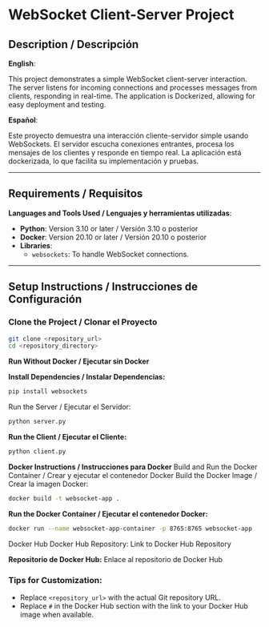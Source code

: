 # WebSocket Client-Server Project

## Description / Descripción

**English**:  

This project demonstrates a simple WebSocket client-server interaction. The server listens for incoming connections and processes messages from clients, responding in real-time. The application is Dockerized, allowing for easy deployment and testing.  

**Español**:  

Este proyecto demuestra una interacción cliente-servidor simple usando WebSockets. El servidor escucha conexiones entrantes, procesa los mensajes de los clientes y responde en tiempo real. La aplicación está dockerizada, lo que facilita su implementación y pruebas.

---

## Requirements / Requisitos

**Languages and Tools Used / Lenguajes y herramientas utilizadas**:  
- **Python**: Version 3.10 or later / Versión 3.10 o posterior  
- **Docker**: Version 20.10 or later / Versión 20.10 o posterior  
- **Libraries**:
  - `websockets`: To handle WebSocket connections.

---

## Setup Instructions / Instrucciones de Configuración

### Clone the Project / Clonar el Proyecto

```bash
git clone <repository_url>
cd <repository_directory>
```

**Run Without Docker / Ejecutar sin Docker**

**Install Dependencies / Instalar Dependencias:**

```bash
pip install websockets
```
Run the Server / Ejecutar el Servidor:

```bash
python server.py
```
**Run the Client / Ejecutar el Cliente:**

```bash
python client.py
```
**Docker Instructions / Instrucciones para Docker**
Build and Run the Docker Container / Crear y ejecutar el contenedor Docker
Build the Docker Image / Crear la imagen Docker:

```bash
docker build -t websocket-app .
```
**Run the Docker Container / Ejecutar el contenedor Docker:**

```bash
docker run --name websocket-app-container -p 8765:8765 websocket-app
```
Docker Hub
Docker Hub Repository:
Link to Docker Hub Repository

**Repositorio de Docker Hub:**
Enlace al repositorio de Docker Hub

### **Tips for Customization**:
- Replace `<repository_url>` with the actual Git repository URL.
- Replace `#` in the Docker Hub section with the link to your Docker Hub image when available.
